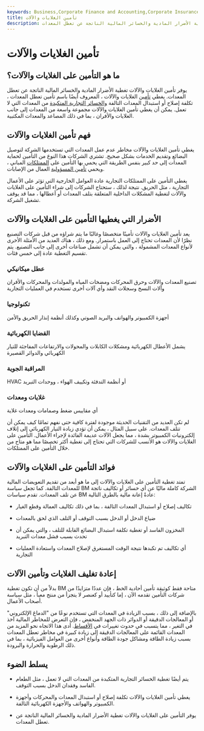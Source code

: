```yaml
---
keywords: Business,Corporate Finance and Accounting,Corporate Insurance
title: تأمين الغلايات والآلات
description: يوفر التأمين على الغلايات والآلات تغطية الأضرار المادية والخسائر المالية الناتجة عن تعطل المعدات.
---
```


# تأمين الغلايات والآلات
## ما هو التأمين على الغلايات والآلات؟

يوفر تأمين الغلايات والآلات تغطية الأضرار المادية والخسائر المالية الناتجة عن تعطل المعدات. يغطي [تأمين](/insurance) الغلايات والآلات ، المعروف أيضًا باسم تأمين تعطل المعدات ، تكلفة إصلاح أو استبدال المعدات التالفة [والخسائر التجارية المتكبدة](/losses-incurred) من المعدات التي لا تعمل. يمكن أن يغطي تأمين الغلايات والآلات مجموعة واسعة من المعدات إلى جانب الغلايات والأفران ، بما في ذلك المصاعد والمعدات المكتبية.

## فهم تأمين الغلايات والآلات

يغطي تأمين الغلايات والآلات مخاطر عدم عمل المعدات التي تستخدمها الشركة لتوصيل البضائع وتقديم الخدمات بشكل صحيح. تشتري الشركات هذا النوع من التأمين لحماية المعدات إلى حد كبير بنفس الطريقة التي يحمي بها التأمين على [الممتلكات](/property-insurance) المباني ، ويحمي [تأمين المسؤولية](/liability_insurance) العمال من الإصابات.

يغطي التأمين على الممتلكات التجارية عادة العوامل الخارجية التي تؤثر على الأعمال التجارية ، مثل الحريق. نتيجة لذلك ، ستحتاج الشركات إلى شراء التأمين على الغلايات والآلات لتغطية المشكلات الداخلية المتعلقة بتلف المعدات أو أعطالها ، مما قد يوقف تشغيل الشركة.

## الأضرار التي يغطيها التأمين على الغلايات والآلات

يعد تأمين الغلايات والآلات تأمينًا متخصصًا وغالبًا ما يتم شراؤه من قبل شركات التصنيع نظرًا لأن المعدات تحتاج إلى العمل باستمرار. ومع ذلك ، هناك العديد من الأمثلة الأخرى لأنواع المعدات المشمولة ، والتي يمكن أن تشمل صناعات أخرى إلى جانب التصنيع. يتم تقسيم التغطية عادة إلى خمس فئات.

### عطل ميكانيكي

تصنيع المعدات والآلات وحرق المحركات ومضخات المياه والمولدات والمحركات والأفران وآلات النسخ وسجلات النقد وأي آلات أخرى تستخدم في العمليات التجارية

### تكنولوجيا

أجهزة الكمبيوتر والهواتف والبريد الصوتي وكذلك أنظمة إنذار الحريق والأمن

### القضايا الكهربائية

يشمل الأعطال الكهربائية ومشكلات الكابلات والمحولات والارتفاعات المفاجئة للتيار الكهربائي والدوائر القصيرة

### المراقبة الجوية

HVAC أو أنظمة التدفئة وتكييف الهواء ، ووحدات التبريد

### غلايات ومعدات

أي مقاييس ضغط وصمامات ومعدات غلاية

لم تكن العديد من التقنيات الحديثة موجودة لفترة كافية حتى نفهم تمامًا كيف يمكن أن تتلف المعدات. على سبيل المثال ، يمكن أن تؤدي زيادة التيار الكهربائي إلى إتلاف إلكترونيات الكمبيوتر بشدة ، مما يجعل الآلات عديمة الفائدة لإجراء الأعمال. التأمين على الغلايات والآلات هو الأنسب للشركات التي تحتاج إلى تغطية أكثر تخصصًا مما هو متاح من خلال التأمين على الممتلكات.

## فوائد التأمين على الغلايات والآلات

تمتد تغطية التأمين على الغلايات والآلات إلى ما هو أبعد من تقديم التعويضات المالية للمعدات التالفة. كما تجعل سياسة BM الشركة كاملة ماليًا عن أي خسائر أو تكاليف ناتجة عن تلف المعدات. تقدم سياسات BM عادةً إعانة مالية بالطرق التالية:

- تكاليف إصلاح أو استبدال المعدات التالفة ، بما في ذلك تكاليف العمالة وقطع الغيار

- ضياع الدخل أو الدخل بسبب التوقف أو التلف الذي لحق بالمعدات

- المخزون الفاسد أو تغطية تكلفة استبدال البضائع القابلة للتلف ، والتي يمكن أن تحدث بسبب فشل معدات التبريد

- أي تكاليف تم تكبدها نتيجة الوقت المستغرق لإصلاح المعدات واستعادة العمليات التجارية

## إعادة تغليف الغلايات وتأمين الآلات

بدلاً من أن تكون تغطية BM متاحة فقط كوثيقة تأمين أحادية الخط ، فإن عددًا متزايدًا من شركات التأمين تقدمه الآن ، إما كتأييد أو كعنصر لا يتجزأ من منتج معبأ ، مثل سياسة أصحاب الأعمال.

بالإضافة إلى ذلك ، بسبب الزيادة في المعدات التي تستخدم نوعًا من "الدماغ الإلكتروني" أو المعالجات الدقيقة أو الدوائر ذات الجهد المنخفض ، فإن التعرض للمخاطر المالية آخذ في التغير ، مما يتسبب في حدوث تغييرات في [الأقساط](/insurance-premium). أدى هذا الاتجاه نحو المزيد من المعدات القائمة على المعالجات الدقيقة إلى زيادة كبيرة في مخاطر تعطل المعدات بسبب زيادة الطاقة ومشاكل جودة الطاقة وأنواع أخرى من العوامل الفيزيائية ، بما في ذلك الرطوبة والحرارة والبرودة.

## يسلط الضوء

- يتم أيضًا تغطية الخسائر التجارية المتكبدة من المعدات التي لا تعمل ، مثل الطعام الفاسد وفقدان الدخل بسبب التوقف.

- يغطي تأمين الغلايات والآلات تكلفة إصلاح أو استبدال المعدات والمحركات وأجهزة الكمبيوتر والهواتف والأجهزة الكهربائية التالفة.

- يوفر التأمين على الغلايات والآلات تغطية الأضرار المادية والخسائر المالية الناتجة عن تعطل المعدات.

